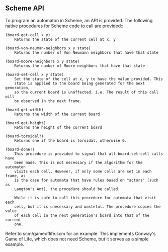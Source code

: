 Scheme API
----------

To program an automaton in Scheme, an API is provided.  The following native
procedures for Scheme code to call are provided::

    (board-get-cell x y)
        Returns the state of the current cell at x, y

    (board-von-neuman-neighbors x y state)
        Returns the number of Von Neumann neighbors that have that state

    (board-moore-neighbors x y state)
        Returns the number of Moore neighbors that have that state

    (board-set-cell x y state)
        Set the state of the cell at x, y to have the value provided. This
        state is applied to the board being generated for the next generation,
        so the current board is unaffected. i.e. The result of this call will
        be observed in the next frame.

    (board-get-width)
        Returns the width of the current board

    (board-get-height)
        Returns the height of the current board

    (board-toroidal?)
        Returns one if the board is toroidal, otherwise 0.

    (board-done!)
        This procedure is provided to signal that all board-set-cell calls have
        been made. This is not necessary if the algorithm for the automaton
        visits each cell. However, if only some cells are set in each frame, as
        is the case for automata that have rules based on "actors" (such as
        Langton's Ant), the procedure should be called.

        While it is safe to call this procedure for automata that visit each
        cell, but it is unecessary and wasteful. The procedure copies the value
        of each cell in the next generation's board into that of the current
        one.


Refer to scm/gameoflife.scm for an example. This implements Conway's Game
of Life, which does not need Scheme, but it serves as a simple example.
